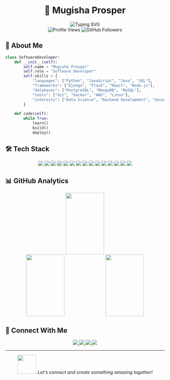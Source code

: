 # <div align="center">🚀 Mugisha Prosper</div>

<div align="center">
  <img src="https://readme-typing-svg.demolab.com?font=Fira+Code&weight=500&size=40&duration=4000&pause=1000&color=00FF00&center=true&vCenter=true&random=false&width=600&height=100&lines=Software+Developer;Data+Science+Enthusiast;Backend+Developer;" alt="Typing SVG" />
</div>

<div align="center">
  <img src="https://komarev.com/ghpvc/?username=mugishaprosper&label=Profile%20views&color=0e75b6&style=flat" alt="Profile Views" />
  <img src="https://img.shields.io/github/followers/mugishaprosper?label=Followers&style=social" alt="GitHub Followers" />
</div>

## 🎯 About Me

```python
class SoftwareDeveloper:
    def __init__(self):
        self.name = "Mugisha Prosper"
        self.role = "Software Developer"
        self.skills = {
            "languages": ["Python", "JavaScript", "Java", "SQL"],
            "frameworks": ["Django", "Flask", "React", "Node.js"],
            "databases": ["PostgreSQL", "MongoDB", "MySQL"],
            "tools": ["Git", "Docker", "AWS", "Linux"],
            "interests": ["Data Science", "Backend Development", "Security"]
        }
        
    def code(self):
        while True:
            learn()
            build()
            deploy()
```

## 🛠️ Tech Stack

<div align="center">
  <img src="https://img.shields.io/badge/Python-3776AB?style=for-the-badge&logo=python&logoColor=white" />
  <img src="https://img.shields.io/badge/FastAPI-092E20?style=for-the-badge&logo=fastapi&logoColor=white" />
  <img src="https://img.shields.io/badge/Django-092E20?style=for-the-badge&logo=django&logoColor=white" />
  <img src="https://img.shields.io/badge/JavaScript-F7DF1E?style=for-the-badge&logo=javascript&logoColor=black" />
  <img src="https://img.shields.io/badge/NodeJS-F7DF1E?style=for-the-badge&logo=node.js&logoColor=black" />
  <img src="https://img.shields.io/badge/Express-F7DF1E?style=for-the-badge&logo=express&logoColor=black" />
  <img src="https://img.shields.io/badge/Java-ED8B00?style=for-the-badge&logo=java&logoColor=white" />
  <img src="https://img.shields.io/badge/SpringBoot-ED8B00?style=for-the-badge&logo=springboot&logoColor=white" />
    <img src="https://img.shields.io/badge/GoLang-ED8B00?style=for-the-badge&logo=go&logoColor=white" />
  <img src="https://img.shields.io/badge/React-20232A?style=for-the-badge&logo=react&logoColor=61DAFB" />
    <img src="https://img.shields.io/badge/Typescript-20232A?style=for-the-badge&logo=typescript&logoColor=61DAFB" />
  <img src="https://img.shields.io/badge/PostgreSQL-316192?style=for-the-badge&logo=postgresql&logoColor=white" />
    <img src="https://img.shields.io/badge/MongoDB-20232A?style=for-the-badge&logo=mongodb&logoColor="white" />
  <img src="https://img.shields.io/badge/Docker-2496ED?style=for-the-badge&logo=docker&logoColor=white" />
  <img src="https://img.shields.io/badge/AWS-232F3E?style=for-the-badge&logo=amazon-aws&logoColor=white" />
</div>

## 📊 GitHub Analytics

<div align="center">
  <img width="49%" height="195px" src="https://github-readme-stats.vercel.app/api?username=mugishaprosper&show_icons=true&theme=radical&hide_border=true" />
</div>

<div align="center">
  <img width="49%" height="195px" src="https://github-readme-stats.vercel.app/api/top-langs/?username=mugishaprosper&layout=compact&theme=radical&hide_border=true" />
  <img width="49%" height="195px" src="https://github-profile-trophy.vercel.app/?username=mugishaprosper&theme=radical&no-frame=true&no-bg=true&margin-w=4" />
</div>

## 🤝 Connect With Me

<div align="center">
  <a href="https://linkedin.com/in/mugisha-prosper-7a5981297">
    <img src="https://img.shields.io/badge/LinkedIn-0077B5?style=for-the-badge&logo=linkedin&logoColor=white" />
  </a>
  <a href="https://twitter.com/p.o.l.o_10">
    <img src="https://img.shields.io/badge/Instagram-1DA1F2?style=for-the-badge&logo=instagram&logoColor=white" />
  </a>
  <a href="https://mugishaprosper-seven.vercel.app">
    <img src="https://img.shields.io/badge/Portfolio-000000?style=for-the-badge&logo=About.me&logoColor=white" />
  </a>
  <a href="mailto:nelsonprox92@example.com">
    <img src="https://img.shields.io/badge/Email-D14836?style=for-the-badge&logo=gmail&logoColor=white" />
  </a>
</div>

---

<div align="center">
  <img src="https://media.giphy.com/media/LnQjpWaON8nhr21vNW/giphy.gif" width="60">
  <em>Let's connect and create something amazing together!</em>
</div>
